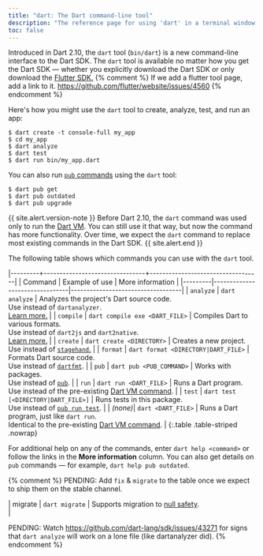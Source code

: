 ```yaml
---
title: "dart: The Dart command-line tool"
description: "The reference page for using 'dart' in a terminal window."
toc: false
---
```


Introduced in Dart 2.10, the `dart` tool (`bin/dart`)
is a new command-line interface to the Dart SDK.
The `dart` tool is available no matter how you get the Dart SDK —
whether you explicitly download the Dart SDK or only download
the [Flutter SDK.]({{site.flutter}})
{% comment %}
  If we add a flutter tool page, add a link to it.
  https://github.com/flutter/website/issues/4560
{% endcomment %}

Here's how you might use the `dart` tool
to create, analyze, test, and run an app:

```terminal
$ dart create -t console-full my_app
$ cd my_app
$ dart analyze
$ dart test
$ dart run bin/my_app.dart
```

You can also run [`pub` commands](/tools/pub/cmd) using the `dart` tool:

```terminal
$ dart pub get
$ dart pub outdated
$ dart pub upgrade
```

{{ site.alert.version-note }}
  Before Dart 2.10, the `dart` command was used only to run the
  [Dart VM][dart-vm].
  You can still use it that way, but
  now the command has more functionality.
  Over time, we expect the `dart` command to replace
  most existing commands in the Dart SDK.
{{ site.alert.end }}

The following table shows which commands you can use with the `dart` tool.

|---------+--------------------------------+-----------------------------------|
| Command | Example of use                 | More information                  |
|---------|--------------------------------|-----------------------------------|
| `analyze` | `dart analyze`     | Analyzes the project's Dart source code.<br>Use instead of `dartanalyzer`.<br>[Learn more.][analyze] |
| `compile` | `dart compile exe <DART_FILE>` | Compiles Dart to various formats.<br>Use instead of `dart2js` and `dart2native`.<br>[Learn more.][compile] | 
| `create`  | `dart create <DIRECTORY>`      | Creates a new project.<br>Use instead of [`stagehand`.][] | 
| `format`  | `dart format <DIRECTORY|DART_FILE>` | Formats Dart source code.<br>Use instead of [`dartfmt`][]. | 
| `pub`     | `dart pub <PUB_COMMAND>`       | Works with packages.<br>Use instead of [`pub`][]. | 
| `run`     | `dart run <DART_FILE>`         | Runs a Dart program. <br>Use instead of the pre-existing [Dart VM command][dart-vm]. | 
| `test`    | `dart test [<DIRECTORY|DART_FILE>]` | Runs tests in this package.<br>Use instead of [`pub run test`][`pub`]. |
| _(none)_| `dart <DART_FILE>`             | Runs a Dart program, just like `dart run`. <br>Identical to the pre-existing [Dart VM command][dart-vm]. |
{:.table .table-striped .nowrap}

[analyze]: /tools/dart-analyze
[compile]: /tools/dart-compile

For additional help on any of the commands, enter `dart help <command>`
or follow the links in the **More information** column.
You can also get details on `pub` commands — for example,
`dart help pub outdated`.

[`dartaotruntime`]: /tools/dartaotruntime
[`dartdoc`]: https://github.com/dart-lang/dartdoc#dartdoc
[`dartfmt`]: /tools/dartfmt
[dart-vm]: /tools/dart-vm
[null safety]: /null-safety
[`pub`]: /tools/pub/cmd
[`stagehand`.]: {{site.pub-pkg}}/stagehand

{% comment %}
PENDING: Add `fix` & `migrate` to the table once we expect to ship
them on the stable channel.

| migrate | `dart migrate`                 | Supports migration to [null safety][].<br> | 

PENDING: Watch https://github.com/dart-lang/sdk/issues/43271 for signs
that `dart analyze` will work on a lone file (like dartanalyzer did).
{% endcomment %}
